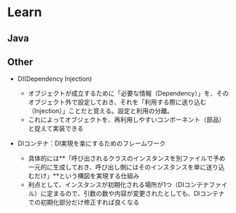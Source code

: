 # Learn
## Java
## Other
- DI(Dependency Injection)
  - オブジェクトが成立するために「必要な情報（Dependency）」を、そのオブジェクト外で設定しておき、それを「利用する際に送り込む（Injection）」ことだと覚える。設定と利用の分離。
  - これによってオブジェクトを、再利用しやすいコンポーネント（部品）と捉えて実装できる  
  
- DIコンテナ：DI実現を楽にするためのフレームワーク  
  - 具体的には**「呼び出されるクラスのインスタンスを別ファイルで予め一元的に生成しておき、呼び出し側にはそのインスタンスを単に送り込むだけ」**という構図を実現する仕組み
  - 利点として、インスタンスが初期化される場所が1つ（DIコンテナファイル）に定まるので、引数の数や内容が変更されたとしても、DIコンテナでの初期化部分だけ修正すれば良くなる
